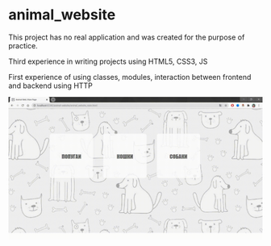 # animal_website

This project has no real application and was created for the purpose of practice.

Third experience in writing projects using HTML5, CSS3, JS

First experience of using classes, modules, interaction between frontend and backend using HTTP

![animal_web_demo](https://github.com/oOFaYOo/animal-website/blob/master/animal_web_demo.gif)
